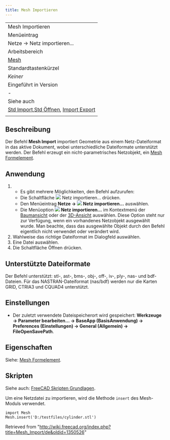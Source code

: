 ```yaml
---
title: Mesh Importieren
---
```


|                                                                                                                                              |
| -------------------------------------------------------------------------------------------------------------------------------------------- |
| Mesh Importieren                                                                                                                             |
| Menüeintrag                                                                                                                                  |
| Netze → Netz importieren...                                                                                                                  |
| Arbeitsbereich                                                                                                                               |
| [Mesh](/Mesh_Workbench/de "Mesh Workbench/de")                                                                                               |
| Standardtastenkürzel                                                                                                                         |
| _Keiner_                                                                                                                                     |
| Eingeführt in Version                                                                                                                        |
| -                                                                                                                                            |
| Siehe auch                                                                                                                                   |
| [Std Import](/Std_Import/de "Std Import/de"),[Std Öffnen](/Std_Open/de "Std Open/de"), [Import Export](/Import_Export/de "Import Export/de") |
|                                                                                                                                              |

## Beschreibung

Der Befehl **Mesh Import** importiert Geometrie aus einem Netz-Dateiformat in das aktive Dokument, wobei unterschiedliche Dateiformate unterstützt werden. Der Befehl erzeugt ein nicht-parametrisches Netzobjekt, ein [Mesh Formelement](/Mesh_Feature/de "Mesh Feature/de").

## Anwendung

1. - Es gibt mehrere Möglichkeiten, den Befehl aufzurufen:
   - Die Schaltfläche ![](/images/Mesh_Import.svg) Netz importieren... drücken.
   - Den Menüeintrag **Netze → ![](/images/Mesh_Import.svg) Netz importieren...** auswählen.
   - Die Menüoption **![](/images/Mesh_Import.svg) Netz importieren...** im Kontextmenü der [Baumansicht](/Tree_view/de "Tree view/de") oder der [3D-Ansicht](/3D_view/de "3D view/de") auswählen. Diese Option steht nur zur Verfügung, wenn ein vorhandenes Netzobjekt ausgewählt wurde. Man beachte, dass das ausgewählte Objekt durch den Befehl eigentlich nicht verwendet oder verändert wird.
2. Wahlweise das richtige Dateiformat im Dialogfeld auswählen.
3. Eine Datei auswählen.
4. Die Schaltfläche Öffnen drücken.

## Unterstützte Dateiformate

Der Befehl unterstützt: stl-, ast-, bms-, obj-, off-, iv-, ply-, nas- und bdf-Dateien. Für das NASTRAN-Dateiformat (nas/bdf) werden nur die Karten GRID, CTRIA3 und CQUAD4 unterstützt.

## Einstellungen

- Der zuletzt verwendete Dateispeicherort wird gespeichert: **Werkzeuge → Parameter bearbeiten... → BaseApp (BasisAnwendung) → Preferences (Einstellungen) → General (Allgemein) → FileOpenSavePath**.

## Eigenschaften

Siehe: [Mesh Formelement](/Mesh_Feature/de "Mesh Feature/de").

## Skripten

Siehe auch: [FreeCAD Skripten Grundlagen](/FreeCAD_Scripting_Basics/de "FreeCAD Scripting Basics/de").

Um eine Netzdatei zu importieren, wird die Methode `insert` des Mesh-Moduls verwendet.

```
import Mesh
Mesh.insert('D:/testfiles/cylinder.stl')

```

Retrieved from "<http://wiki.freecad.org/index.php?title=Mesh_Import/de&oldid=1350526>"
